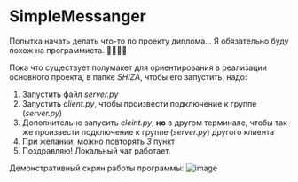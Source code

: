 # SimpleMessanger
Попытка начать делать что-то по проекту диплома... Я обязательно буду похож на программиста. 🤡🤡🤡🤡

Пока что существует полумакет для ориентирования в реализации основного проекта, в папке _SHIZA_, чтобы его запустить, надо:
1. Запустить файл _server.py_
2. Запустить _client.py_, чтобы произвести подключение к группе (_server.py_)
3. Дополнительно запусить _cleint.py_, **но** в другом терминале, чтобы так же произвести подключение к группе (_server.py_) другого клиента
4. При желании, можно повторять _3_ пункт
5. Поздравляю! Локальный чат работает.

    
Демонстративный скрин работы программы:
![image](https://github.com/user-attachments/assets/55a74eba-dd32-42cc-809e-52397d083466)
